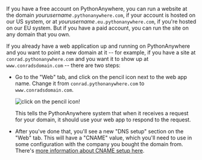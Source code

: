 
<!--
.. title: Using a new domain for existing webapp
.. slug: UsingANewDomainForExistingWebApp
.. date: 2015-05-13 14:35:28 UTC+01:00
.. tags:
.. category:
.. link:
.. description:
.. type: text
-->

If you have a free account on PythonAnywhere, you can run a website at the
domain *yourusername*`.pythonanywhere.com`, if your account is hosted on our US
system, or at *yourusername*`.eu.pythonanywhere.com`, if you're hosted on our EU
system.  But if you have a paid account, you can run the site on any domain that
you own.

If you already have a web application up and running on PythonAnywhere and you
want to point a new domain at it -- for example, if you have a site at
`conrad.pythonanywhere.com` and you want it to show up at `www.conradsdomain.com` --
there are two steps:

 * Go to the "Web" tab, and click on the pencil icon next to the web app name.
   Change it from `conrad.pythonanywhere.com` to `www.conradsdomain.com`.

   ![click on the pencil icon!](/rename_webapp.jpg)

   This tells the PythonAnywhere system that when it receives a request for
   your domain, it should use your web app to respond to the request.

 * After you've done that, you'll see a new "DNS setup" section on the "Web"
   tab.  This will have a "CNAME" value, which you'll need to use in some
   configuration with the company you bought the domain from.  There's
   [more information about CNAME setup here](/pages/CustomDomains#configuring-the-domain-at-the-domain-registrar).
